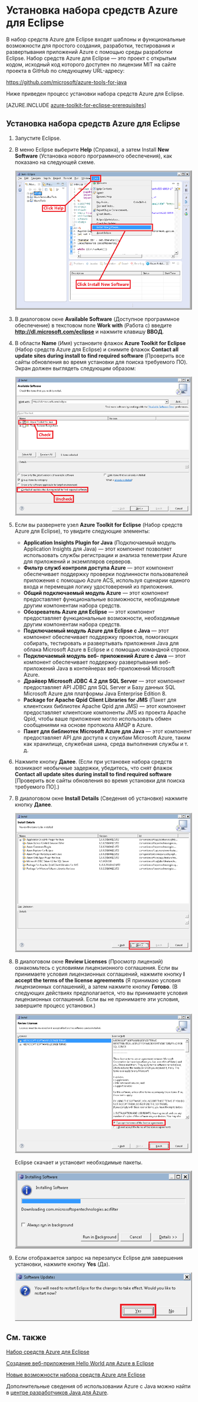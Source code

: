 <properties
	pageTitle="Установка набора средств Azure для Eclipse | Microsoft Azure"
	description="Узнайте, как установить набор средств Azure для Eclipse."
	services=""
	documentationCenter="java"
	authors="rmcmurray"
	manager="wpickett"
	editor=""/>

<tags
	ms.service="multiple"
	ms.workload="na"
	ms.tgt_pltfrm="multiple"
	ms.devlang="Java"
	ms.topic="article"
	ms.date="05/19/2016" 
	ms.author="robmcm"/>

<!-- Legacy MSDN URL = https://msdn.microsoft.com/library/azure/hh690946.aspx -->

# Установка набора средств Azure для Eclipse

В набор средств Azure для Eclipse входят шаблоны и функциональные возможности для простого создания, разработки, тестирования и развертывания приложений Azure с помощью среды разработки Eclipse. Набор средств Azure для Eclipse — это проект с открытым кодом, исходный код которого доступен по лицензии MIT на сайте проекта в GitHub по следующему URL-адресу:

<https://github.com/microsoft/azure-tools-for-java>

Ниже приведен процесс установки набора средств Azure для Eclipse.

[AZURE.INCLUDE [azure-toolkit-for-eclipse-prerequisites](../includes/azure-toolkit-for-eclipse-prerequisites.md)]

## Установка набора средств Azure для Eclipse

1. Запустите Eclipse.

1. В меню Eclipse выберите **Help** (Справка), а затем Install **New Software** (Установка нового программного обеспечения), как показано на следующей схеме.

    ![Установка набора средств Azure для Eclipse][01]

1. В диалоговом окне **Available Software** (Доступное программное обеспечение) в текстовом поле **Work with** (Работа с) введите **http://dl.microsoft.com/eclipse** и нажмите клавишу **ВВОД**.

1. В области **Name** (Имя) установите флажок **Azure Toolkit for Eclipse** (Набор средств Azure для Eclipse) и снимите флажок **Contact all update sites during install to find required software** (Проверить все сайты обновления во время установки для поиска требуемого ПО). Экран должен выглядеть следующим образом:

    ![Установка набора средств Azure для Eclipse][02]

1. Если вы развернете узел **Azure Toolkit for Eclipse** (Набор средств Azure для Eclipse), то увидите следующие элементы:

    * **Application Insights Plugin for Java** (Подключаемый модуль Application Insights для Java) — этот компонент позволяет использовать службы регистрации и анализа телеметрии Azure для приложений и экземпляров серверов.
    * **Фильтр служб контроля доcтупа Azure** — этот компонент обеспечивает поддержку проверки подлинности пользователей приложения с помощью Azure ACS, используя сценарии единого входа и перемещая логику удостоверений из приложения.
    * **Общий подключаемый модуль Azure** — этот компонент предоставляет функциональные возможности, необходимые другим компонентам набора средств.
    * **Обозреватель Azure для Eclipse** — этот компонент предоставляет функциональные возможности, необходимые другим компонентам набора средств.
    * **Подключаемый модуль Azure для Eclipse с Java** — этот компонент обеспечивает поддержку проектов, помогающих собирать, тестировать и развертывать приложения Java для облака Microsoft Azure в Eclipse и с помощью командной строки.
    * **Подключаемый модуль веб- приложений Azure с Java** — этот компонент обеспечивает поддержку развертывания веб-приложений Java в контейнерах веб-приложений Microsoft Azure.
    * **Драйвер Microsoft JDBC 4.2 для SQL Server** — этот компонент предоставляет API JDBC для SQL Server и Базу данных SQL Microsoft Azure для платформы Java Enterprise Edition 8.
    * **Package for Apache Qpid Client Libraries for JMS** (Пакет для клиентских библиотек Apache Qpid для JMS) — этот компонент предоставляет клиентские компоненты JMS из проекта Apache Qpid, чтобы ваше приложение могло использовать обмен сообщениями на основе протокола AMQP в Azure.
    * **Пакет для библиотек Microsoft Azure для Java** — этот компонент предоставляет API для доступа к службам Microsoft Azure, таким как хранилище, служебная шина, среда выполнения службы и т. д.

1. Нажмите кнопку **Далее**. (Если при установке набора средств возникают необычные задержки, убедитесь, что снят флажок **Contact all update sites during install to find required software** [Проверить все сайты обновления во время установки для поиска требуемого ПО].)

1. В диалоговом окне **Install Details** (Сведения об установке) нажмите кнопку **Далее**.

    ![Просмотр сведений об установке][03]

1. В диалоговом окне **Review Licenses** (Просмотр лицензий) ознакомьтесь с условиями лицензионного соглашения. Если вы принимаете условия лицензионных соглашений, нажмите кнопку **I accept the terms of the license agreements** (Я принимаю условия лицензионных соглашений), а затем нажмите кнопку **Готово**. (В следующих действиях предполагается, что вы принимаете условия лицензионных соглашений. Если вы не принимаете эти условия, завершите процесс установки.)

    ![Просмотр лицензий][04]

    Eclipse скачает и установит необходимые пакеты.

    ![Ход установки][05]

1. Если отображается запрос на перезапуск Eclipse для завершения установки, нажмите кнопку **Yes** (Да).

    ![Запрос перезапуска][06]

## См. также

[Набор средств Azure для Eclipse]

[Создание веб-приложения Hello World для Azure в Eclipse]

[Новые возможности набора средств Azure для Eclipse]

Дополнительные сведения об использовании Azure с Java можно найти в [центре разработчиков Java для Azure].

<!-- URL List -->

[Набор средств Azure для Eclipse]: ./azure-toolkit-for-eclipse.md
[центре разработчиков Java для Azure]: https://azure.microsoft.com/develop/java/
[Создание веб-приложения Hello World для Azure в Eclipse]: ./app-service-web/app-service-web-eclipse-create-hello-world-web-app.md
[Новые возможности набора средств Azure для Eclipse]: ./azure-toolkit-for-eclipse-whats-new.md

<!-- IMG List -->

[01]: ./media/azure-toolkit-for-eclipse-installation/eclipse-installation-01.png
[02]: ./media/azure-toolkit-for-eclipse-installation/eclipse-installation-02.png
[03]: ./media/azure-toolkit-for-eclipse-installation/eclipse-installation-03.png
[04]: ./media/azure-toolkit-for-eclipse-installation/eclipse-installation-04.png
[05]: ./media/azure-toolkit-for-eclipse-installation/eclipse-installation-05.png
[06]: ./media/azure-toolkit-for-eclipse-installation/eclipse-installation-06.png

<!---HONumber=AcomDC_0525_2016-->